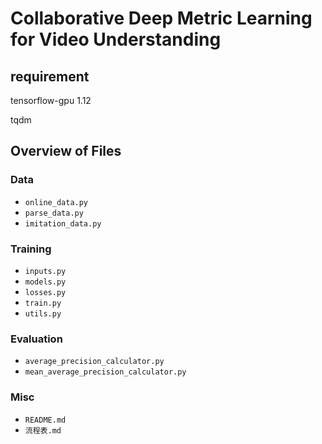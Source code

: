 # Collaborative Deep Metric Learning for Video Understanding

## requirement

tensorflow-gpu    1.12

tqdm
  
## Overview of Files

### Data

* `online_data.py`
* `parse_data.py`
* `imitation_data.py`

### Training

* `inputs.py`
* `models.py`
* `losses.py`
* `train.py`
* `utils.py`

### Evaluation

* `average_precision_calculator.py`
* `mean_average_precision_calculator.py`

### Misc

* `README.md`
* `流程表.md`
